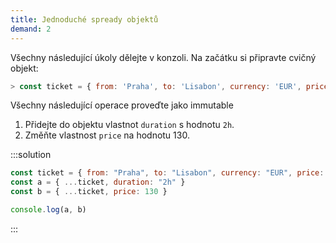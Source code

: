 ```yaml
---
title: Jednoduché spready objektů
demand: 2
---
```


Všechny následující úkoly dělejte v konzoli. Na začátku si připravte cvičný objekt:

```js
> const ticket = { from: 'Praha', to: 'Lisabon', currency: 'EUR', price: 115 }
```

Všechny následující operace proveďte jako immutable

1. Přidejte do objektu vlastnot `duration` s hodnotu `2h`.
1. Změňte vlastnost `price` na hodnotu 130.

:::solution

```js
const ticket = { from: "Praha", to: "Lisabon", currency: "EUR", price: 115 };
const a = { ...ticket, duration: "2h" }
const b = { ...ticket, price: 130 }

console.log(a, b)
```

:::

